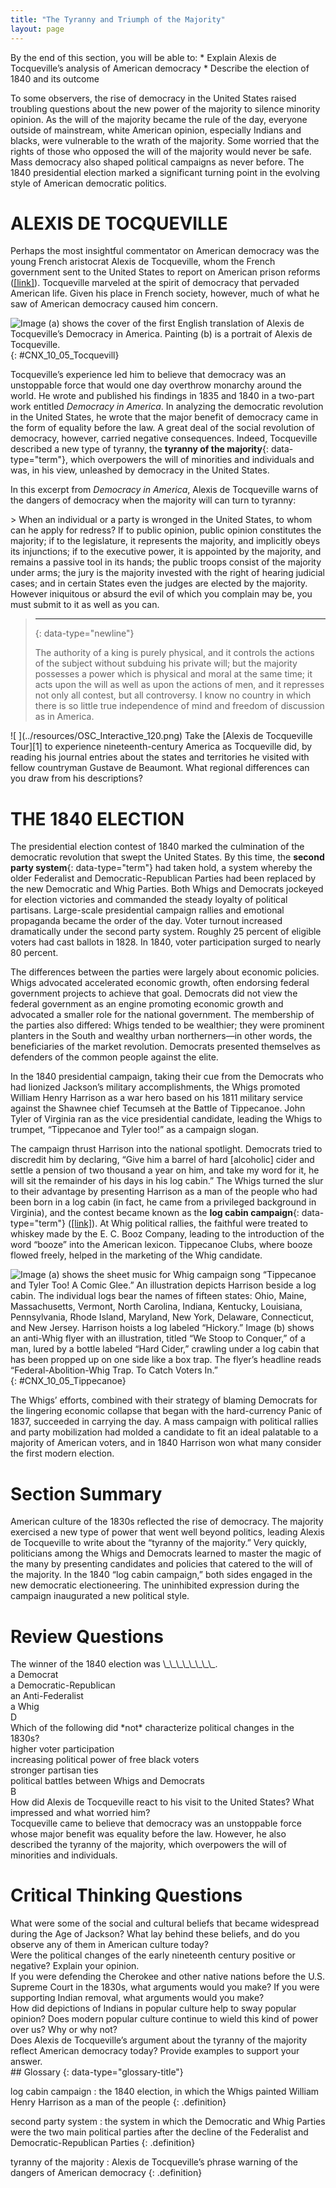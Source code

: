 ```yaml
---
title: "The Tyranny and Triumph of the Majority"
layout: page
---
```



<div data-type="abstract" markdown="1">
By the end of this section, you will be able to:
* Explain Alexis de Tocqueville’s analysis of American democracy
* Describe the election of 1840 and its outcome

</div>

To some observers, the rise of democracy in the United States raised troubling questions about the new power of the majority to silence minority opinion. As the will of the majority became the rule of the day, everyone outside of mainstream, white American opinion, especially Indians and blacks, were vulnerable to the wrath of the majority. Some worried that the rights of those who opposed the will of the majority would never be safe. Mass democracy also shaped political campaigns as never before. The 1840 presidential election marked a significant turning point in the evolving style of American democratic politics.

# ALEXIS DE TOCQUEVILLE

Perhaps the most insightful commentator on American democracy was the young French aristocrat Alexis de Tocqueville, whom the French government sent to the United States to report on American prison reforms ([\[link\]](#CNX_10_05_Tocquevill)). Tocqueville marveled at the spirit of democracy that pervaded American life. Given his place in French society, however, much of what he saw of American democracy caused him concern.

 ![Image (a) shows the cover of the first English translation of Alexis de Tocqueville&#x2019;s Democracy in America. Painting (b) is a portrait of Alexis de Tocqueville.](../resources/CNX_History_10_05_Tocquevill.jpg "Alexis de Tocqueville is best known for his insightful commentary on American democracy found in De la d&#xE9;mocratie en Am&#xE9;rique. The first volume of Tocqueville&#x2019;s two-volume work was immediately popular throughout Europe. The first English translation, by Henry Reeve and titled Democracy in America (a), was published in New York in 1838. Th&#xE9;odore Chass&#xE9;riau painted this portrait of Alexis de Tocqueville in 1850 (b)."){: #CNX_10_05_Tocquevill}

Tocqueville’s experience led him to believe that democracy was an unstoppable force that would one day overthrow monarchy around the world. He wrote and published his findings in 1835 and 1840 in a two-part work entitled *Democracy in America*. In analyzing the democratic revolution in the United States, he wrote that the major benefit of democracy came in the form of equality before the law. A great deal of the social revolution of democracy, however, carried negative consequences. Indeed, Tocqueville described a new type of tyranny, the **tyranny of the majority**{: data-type="term"}, which overpowers the will of minorities and individuals and was, in his view, unleashed by democracy in the United States.

In this excerpt from *Democracy in America*, Alexis de Tocqueville warns of the dangers of democracy when the majority will can turn to tyranny:

\> When an individual or a party is wronged in the United States, to whom can he apply for redress? If to public opinion, public opinion constitutes the majority; if to the legislature, it represents the majority, and implicitly obeys its injunctions; if to the executive power, it is appointed by the majority, and remains a passive tool in its hands; the public troops consist of the majority under arms; the jury is the majority invested with the right of hearing judicial cases; and in certain States even the judges are elected by the majority. However iniquitous or absurd the evil of which you complain may be, you must submit to it as well as you can.
> * * *
> {: data-type="newline"}
> 
> The authority of a king is purely physical, and it controls the actions of the subject without subduing his private will; but the majority possesses a power which is physical and moral at the same time; it acts upon the will as well as upon the actions of men, and it represses not only all contest, but all controversy. I know no country in which there is so little true independence of mind and freedom of discussion as in America.

<div data-type="note" data-has-label="true" class="note history click-and-explore" data-label="Click and Explore" markdown="1">
<span data-type="media" data-alt=" "> ![ ](../resources/OSC_Interactive_120.png) </span>
Take the [Alexis de Tocqueville Tour][1] to experience nineteenth-century America as Tocqueville did, by reading his journal entries about the states and territories he visited with fellow countryman Gustave de Beaumont. What regional differences can you draw from his descriptions?

</div>

# THE 1840 ELECTION

The presidential election contest of 1840 marked the culmination of the democratic revolution that swept the United States. By this time, the **second party system**{: data-type="term"} had taken hold, a system whereby the older Federalist and Democratic-Republican Parties had been replaced by the new Democratic and Whig Parties. Both Whigs and Democrats jockeyed for election victories and commanded the steady loyalty of political partisans. Large-scale presidential campaign rallies and emotional propaganda became the order of the day. Voter turnout increased dramatically under the second party system. Roughly 25 percent of eligible voters had cast ballots in 1828. In 1840, voter participation surged to nearly 80 percent.

The differences between the parties were largely about economic policies. Whigs advocated accelerated economic growth, often endorsing federal government projects to achieve that goal. Democrats did not view the federal government as an engine promoting economic growth and advocated a smaller role for the national government. The membership of the parties also differed: Whigs tended to be wealthier; they were prominent planters in the South and wealthy urban northerners—in other words, the beneficiaries of the market revolution. Democrats presented themselves as defenders of the common people against the elite.

In the 1840 presidential campaign, taking their cue from the Democrats who had lionized Jackson’s military accomplishments, the Whigs promoted William Henry Harrison as a war hero based on his 1811 military service against the Shawnee chief Tecumseh at the Battle of Tippecanoe. John Tyler of Virginia ran as the vice presidential candidate, leading the Whigs to trumpet, “Tippecanoe and Tyler too!” as a campaign slogan.

The campaign thrust Harrison into the national spotlight. Democrats tried to discredit him by declaring, “Give him a barrel of hard \[alcoholic\] cider and settle a pension of two thousand a year on him, and take my word for it, he will sit the remainder of his days in his log cabin.” The Whigs turned the slur to their advantage by presenting Harrison as a man of the people who had been born in a log cabin (in fact, he came from a privileged background in Virginia), and the contest became known as the **log cabin campaign**{: data-type="term"} ([\[link\]](#CNX_10_05_Tippecanoe)). At Whig political rallies, the faithful were treated to whiskey made by the E. C. Booz Company, leading to the introduction of the word “booze” into the American lexicon. Tippecanoe Clubs, where booze flowed freely, helped in the marketing of the Whig candidate.

 ![Image (a) shows the sheet music for Whig campaign song &#x201C;Tippecanoe and Tyler Too! A Comic Glee.&#x201D; An illustration depicts Harrison beside a log cabin. The individual logs bear the names of fifteen states: Ohio, Maine, Massachusetts, Vermont, North Carolina, Indiana, Kentucky, Louisiana, Pennsylvania, Rhode Island, Maryland, New York, Delaware, Connecticut, and New Jersey. Harrison hoists a log labeled &#x201C;Hickory.&#x201D; Image (b) shows an anti-Whig flyer with an illustration, titled &#x201C;We Stoop to Conquer,&#x201D; of a man, lured by a bottle labeled &#x201C;Hard Cider,&#x201D; crawling under a log cabin that has been propped up on one side like a box trap. The flyer&#x2019;s headline reads &#x201C;Federal-Abolition-Whig Trap. To Catch Voters In.&#x201D;](../resources/CNX_History_10_05_Tippecanoe.jpg "The Whig campaign song &#x201C;Tippecanoe and Tyler Too!&#x201D; (a) and the anti-Whig flyers (b) that were circulated in response to the &#x201C;log cabin campaign&#x201D; illustrate the partisan fervor of the 1840 election."){: #CNX_10_05_Tippecanoe}

The Whigs’ efforts, combined with their strategy of blaming Democrats for the lingering economic collapse that began with the hard-currency Panic of 1837, succeeded in carrying the day. A mass campaign with political rallies and party mobilization had molded a candidate to fit an ideal palatable to a majority of American voters, and in 1840 Harrison won what many consider the first modern election.

# Section Summary

American culture of the 1830s reflected the rise of democracy. The majority exercised a new type of power that went well beyond politics, leading Alexis de Tocqueville to write about the “tyranny of the majority.” Very quickly, politicians among the Whigs and Democrats learned to master the magic of the many by presenting candidates and policies that catered to the will of the majority. In the 1840 “log cabin campaign,” both sides engaged in the new democratic electioneering. The uninhibited expression during the campaign inaugurated a new political style.

# Review Questions

<div data-type="exercise" class="exercise">
<div data-type="problem" class="problem" markdown="1">
The winner of the 1840 election was \_\_\_\_\_\_\_\_. <div data-type="list" data-list-type="enumerated" data-number-style="upper-alpha">
<div data-type="item">
a Democrat
</div>
<div data-type="item">
a Democratic-Republican
</div>
<div data-type="item">
an Anti-Federalist
</div>
<div data-type="item">
a Whig
</div>
</div>

</div>
<div data-type="solution" class="solution" markdown="1">
D

</div>
</div>

<div data-type="exercise" class="exercise">
<div data-type="problem" class="problem" markdown="1">
Which of the following did *not* characterize political changes in the 1830s? <div data-type="list" data-list-type="enumerated" data-number-style="upper-alpha">
<div data-type="item">
higher voter participation
</div>
<div data-type="item">
increasing political power of free black voters
</div>
<div data-type="item">
stronger partisan ties
</div>
<div data-type="item">
political battles between Whigs and Democrats
</div>
</div>

</div>
<div data-type="solution" class="solution" markdown="1">
B

</div>
</div>

<div data-type="exercise" class="exercise">
<div data-type="problem" class="problem" markdown="1">
How did Alexis de Tocqueville react to his visit to the United States? What impressed and what worried him?

</div>
<div data-type="solution" class="solution" markdown="1">
Tocqueville came to believe that democracy was an unstoppable force whose major benefit was equality before the law. However, he also described the tyranny of the majority, which overpowers the will of minorities and individuals.

</div>
</div>

# Critical Thinking Questions

<div data-type="exercise" class="exercise">
<div data-type="problem" class="problem" markdown="1">
What were some of the social and cultural beliefs that became widespread during the Age of Jackson? What lay behind these beliefs, and do you observe any of them in American culture today?

</div>
</div>

<div data-type="exercise" class="exercise">
<div data-type="problem" class="problem" markdown="1">
Were the political changes of the early nineteenth century positive or negative? Explain your opinion.

</div>
</div>

<div data-type="exercise" class="exercise">
<div data-type="problem" class="problem" markdown="1">
If you were defending the Cherokee and other native nations before the U.S. Supreme Court in the 1830s, what arguments would you make? If you were supporting Indian removal, what arguments would you make?

</div>
</div>

<div data-type="exercise" class="exercise">
<div data-type="problem" class="problem" markdown="1">
How did depictions of Indians in popular culture help to sway popular opinion? Does modern popular culture continue to wield this kind of power over us? Why or why not?

</div>
</div>

<div data-type="exercise" class="exercise">
<div data-type="problem" class="problem" markdown="1">
Does Alexis de Tocqueville’s argument about the tyranny of the majority reflect American democracy today? Provide examples to support your answer.

</div>
</div>

<div data-type="glossary" markdown="1">
## Glossary
{: data-type="glossary-title"}

log cabin campaign
: the 1840 election, in which the Whigs painted William Henry Harrison as a man of the people
{: .definition}

second party system
: the system in which the Democratic and Whig Parties were the two main political parties after the decline of the Federalist and Democratic-Republican Parties
{: .definition}

tyranny of the majority
: Alexis de Tocqueville’s phrase warning of the dangers of American democracy
{: .definition}

</div>



[1]: http://openstaxcollege.org/l/15Tocqueville

